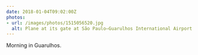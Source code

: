 ```yaml
---
date: 2018-01-04T09:02:00Z
photos:
- url: /images/photos/1515056520.jpg
  alt: Plane at its gate at São Paulo–Guarulhos International Airport
---
```

Morning in Guarulhos.
